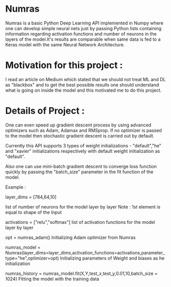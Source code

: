 # Numras

Numras is a basic Python Deep Learning API implemented in Numpy where one can develop simple neural nets just by passing Python lists containing information regarding activation functions and number of neurons in the layers of the model.It's results are comparable when same data is fed to a Keras model with the same Neural Network Architecture.

# Motivation for this project :

I read an article on Medium which stated that we should not treat ML and DL as "blackbox" and to get the best possible resulls one should understand what is going on inside the model and this motivated me to do this project.

# Details of Project :

One can even speed up gradient descent process by using advanced optimizers such as Adam, Adamax and RMSprop. If no optimizer is passed to the model then stochastic gradient descent is carried out by default. 

Currently this API supports 3 types of weight initializations - "default","he" and "xavier" initializations respectively with default weight initialization as "default". 

Also one can use mini-batch gradient descent to converge loss function quickly by passing the "batch_size" parameter in the fit function of the model.

Example : 

layer_dims = [784,64,10]

list of number of neurons for the model layer by layer 
Note : 1st element is equal to shape of the Input

activations = ["relu","softmax"]
list of activation functions for the model layer by layer 

opt = numras_adam()
Initializing Adam optimizer from Numras

numras_model = Numras(layer_dims=layer_dims,activation_functions=activations,parameter_type="he",optimizer=opt)
Initializing parameters of Weight and biases as he initialization 

numras_history = numras_model.fit(X,Y,test_x,test_y,0.01,10,batch_size = 1024)
Fitting the model with the training data
